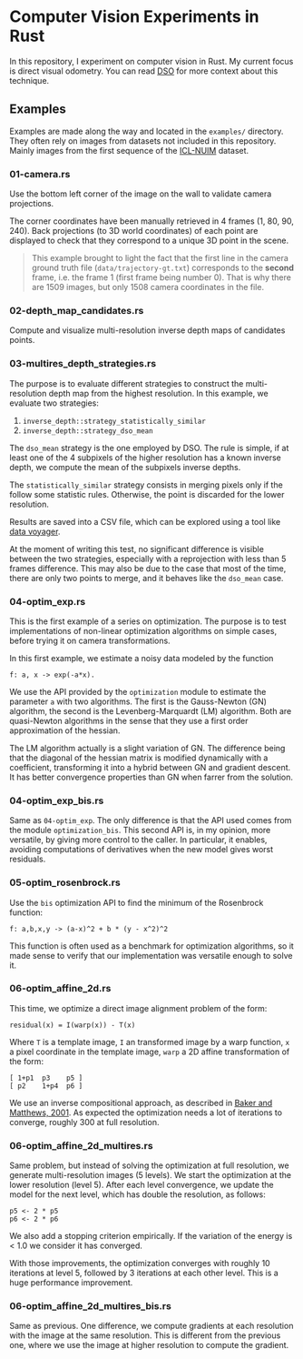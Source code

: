 # Computer Vision Experiments in Rust

In this repository, I experiment on computer vision in Rust.
My current focus is direct visual odometry.
You can read [DSO][dso] for more context about this technique.

[dso]: https://github.com/JakobEngel/dso

## Examples

Examples are made along the way and located in the `examples/` directory.
They often rely on images from datasets not included in this repository.
Mainly images from the first sequence of the [ICL-NUIM][icl-nuim] dataset.

[icl-nuim]: https://www.doc.ic.ac.uk/~ahanda/VaFRIC/iclnuim.html

### 01-camera.rs

Use the bottom left corner of the image on the wall
to validate camera projections.

The corner coordinates have been manually retrieved in 4 frames (1, 80, 90, 240).
Back projections (to 3D world coordinates) of each point are displayed to check that
they correspond to a unique 3D point in the scene.

> This example brought to light the fact that the first line in the camera
> ground truth file (`data/trajectory-gt.txt`) corresponds to the **second**
> frame, i.e. the frame 1 (first frame being number 0).
> That is why there are 1509 images, but only 1508 camera coordinates in the file.

### 02-depth_map_candidates.rs

Compute and visualize multi-resolution inverse depth maps of candidates points.

### 03-multires_depth_strategies.rs

The purpose is to evaluate different strategies to construct the multi-resolution
depth map from the highest resolution.
In this example, we evaluate two strategies:

1. `inverse_depth::strategy_statistically_similar`
2. `inverse_depth::strategy_dso_mean`

The `dso_mean` strategy is the one employed by DSO.
The rule is simple, if at least one of the 4 subpixels of the higher resolution
has a known inverse depth,
we compute the mean of the subpixels inverse depths.

The `statistically_similar` strategy consists in merging pixels
only if the follow some statistic rules.
Otherwise, the point is discarded for the lower resolution.

Results are saved into a CSV file,
which can be explored using a tool like [data voyager][data-voyager].

At the moment of writing this test, no significant difference is visible
between the two strategies, especially with a reprojection
with less than 5 frames difference.
This may also be due to the case that most of the time,
there are only two points to merge, and it behaves like the `dso_mean` case.

[data-voyager]: http://vega.github.io/voyager/

### 04-optim_exp.rs

This is the first example of a series on optimization.
The purpose is to test implementations of non-linear optimization algorithms
on simple cases, before trying it on camera transformations.

In this first example, we estimate a noisy data modeled by the function

```
f: a, x -> exp(-a*x).
```

We use the API provided by the `optimization` module to estimate
the parameter `a` with two algorithms.
The first is the Gauss-Newton (GN) algorithm,
the second is the Levenberg-Marquardt (LM) algorithm.
Both are quasi-Newton algorithms in the sense that they use
a first order approximation of the hessian.

The LM algorithm actually is a slight variation of GN.
The difference being that the diagonal of the hessian matrix
is modified dynamically with a coefficient,
transforming it into a hybrid between GN and gradient descent.
It has better convergence properties than GN when farrer from the solution.

### 04-optim_exp_bis.rs

Same as `04-optim_exp`.
The only difference is that the API used comes from the module `optimization_bis`.
This second API is, in my opinion, more versatile,
by giving more control to the caller.
In particular, it enables, avoiding computations of derivatives
when the new model gives worst residuals.

### 05-optim_rosenbrock.rs

Use the `bis` optimization API to find the minimum of the Rosenbrock function:

```
f: a,b,x,y -> (a-x)^2 + b * (y - x^2)^2
```

This function is often used as a benchmark for optimization algorithms,
so it made sense to verify that our implementation was versatile enough to solve it.

### 06-optim_affine_2d.rs

This time, we optimize a direct image alignment problem of the form:

```
residual(x) = I(warp(x)) - T(x)
```

Where `T` is a template image,
`I` an transformed image by a warp function,
`x` a pixel coordinate in the template image,
`warp` a 2D affine transformation of the form:

```
[ 1+p1  p3    p5 ]
[ p2    1+p4  p6 ]
```

We use an inverse compositional approach,
as described in [Baker and Matthews, 2001][baker-matthews].
As expected the optimization needs a lot of iterations to converge,
roughly 300 at full resolution.

[baker-matthews]: www.ncorr.com/download/publications/bakerunify.pdf

### 06-optim_affine_2d_multires.rs

Same problem, but instead of solving the optimization at full resolution,
we generate multi-resolution images (5 levels).
We start the optimization at the lower resolution (level 5).
After each level convergence, we update the model for the next level,
which has double the resolution, as follows:

```
p5 <- 2 * p5
p6 <- 2 * p6
```

We also add a stopping criterion empirically.
If the variation of the energy is < 1.0 we
consider it has converged.

With those improvements, the optimization converges with roughly 10 iterations
at level 5, followed by 3 iterations at each other level.
This is a huge performance improvement.

### 06-optim_affine_2d_multires_bis.rs

Same as previous. One difference, we compute gradients at each resolution
with the image at the same resolution.
This is different from the previous one,
where we use the image at higher resolution to compute the gradient.
